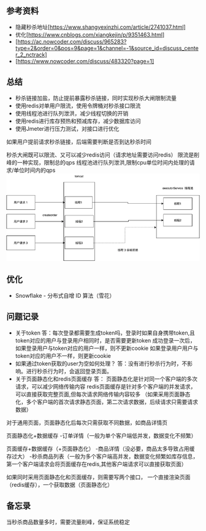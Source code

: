 ## 参考资料
* 隐藏秒杀地址[https://www.shangyexinzhi.com/article/2741037.html]
* 优化[https://www.cnblogs.com/xiangkejin/p/9351463.html]
* [https://ac.nowcoder.com/discuss/965283?type=2&order=0&pos=9&page=1&channel=-1&source_id=discuss_center_2_nctrack]
* [https://www.nowcoder.com/discuss/483320?page=1]

## 总结
* 秒杀链接加盐，防止提前暴露秒杀链接，同时实现秒杀大闸限制流量
* 使用redis对单用户限流，使用令牌桶对秒杀接口限流
* 使用线程池进行队列泄洪，减少线程切换的开销
* 使用redis进行库存预热和预减库存，减少数据库访问
* 使用Jmeter进行压力测试，对接口进行优化

如果用户提前请求秒杀链接，后端需要判断是否到达秒杀时间

秒杀大闸既可以限流、又可以减少redis访问（请求地址需要访问redis）
限流是削峰的一种实现，限制总的qps
线程池进行队列泄洪,限制cpu单位时间内处理的请求/单位时间内的qps
![img.png](docs/img.png)
## 优化
* Snowflake - 分布式自增 ID 算法（雪花）

## 问题记录
* 关于token
  答：每次登录都需要生成token吗，登录时如果自身携带token,且token对应的用户与登录用户相同时，是否需要更新token
  成功登录一次后，如果登录用户与token对应的用户一样，则不更新cookie
  如果登录用户用户与token对应的用户不一样，则更新cookie
* 如果通过token获取的user为空如何处理？
  答：没有进行秒杀行为时，不影响。进行秒杀行为时，会返回登录页面。
* 关于页面静态化和redis页面缓存
  答：
  页面静态化是针对同一个客户端的多次请求，可以减少网络传输内容
  redis页面缓存是针对多个客户端的并发请求，可以直接获取完整页面,但每次请求网络传输内容较多
  （如果采用页面静态化，多个客户端的首次请求静态页面，第二次请求数据，后续请求只需要请求数据）

对于通用页面，页面静态化后每次只需获取不同数据，如商品详情页

页面静态化+数据缓存
-订单详情（一般为单个客户端低并发，数据变化不频繁）

页面缓存+数据缓存（+页面静态化）
-商品详情（没必要，商品太多导致占用缓存过大）
-秒杀商品列表（一般为多个客户端高并发，数据变化频繁如库存信息，第一个客户端请求会将页面缓存在redis,其他客户端请求可以直接获取页面）

如果同时采用页面静态化和页面缓存，则需要写两个接口，
一个直接渲染页面（redis缓存），一个获取数据（页面静态化）

## 备忘录
当秒杀商品数量多时，需要流量削峰，保证系统稳定
